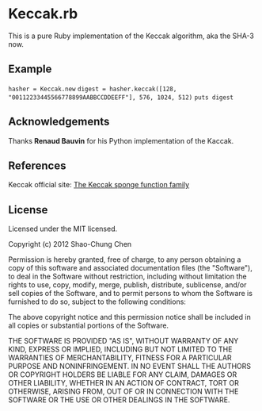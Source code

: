Keccak.rb
=========

This is a pure Ruby implementation of the Keccak algorithm, aka the SHA-3 now.


Example
-------
`hasher = Keccak.new`
`digest = hasher.keccak([128, "00112233445566778899AABBCCDDEEFF"], 576, 1024, 512)`
`puts digest`


Acknowledgements
----------------
Thanks **Renaud Bauvin** for his Python implementation of the Kaccak.


References
----------
Keccak official site: [The Keccak sponge function family](http://keccak.noekeon.org/)


License
-------
Licensed under the MIT licensed.

Copyright (c) 2012 Shao-Chung Chen

Permission is hereby granted, free of charge, to any person obtaining a copy of this software and associated documentation files (the "Software"), to deal in the Software without restriction, including without limitation the rights to use, copy, modify, merge, publish, distribute, sublicense, and/or sell copies of the Software, and to permit persons to whom the Software is furnished to do so, subject to the following conditions:

The above copyright notice and this permission notice shall be included in all copies or substantial portions of the Software.

THE SOFTWARE IS PROVIDED "AS IS", WITHOUT WARRANTY OF ANY KIND, EXPRESS OR IMPLIED, INCLUDING BUT NOT LIMITED TO THE WARRANTIES OF MERCHANTABILITY, FITNESS FOR A PARTICULAR PURPOSE AND NONINFRINGEMENT. IN NO EVENT SHALL THE AUTHORS OR COPYRIGHT HOLDERS BE LIABLE FOR ANY CLAIM, DAMAGES OR OTHER LIABILITY, WHETHER IN AN ACTION OF CONTRACT, TORT OR OTHERWISE, ARISING FROM, OUT OF OR IN CONNECTION WITH THE SOFTWARE OR THE USE OR OTHER DEALINGS IN THE SOFTWARE.
 
